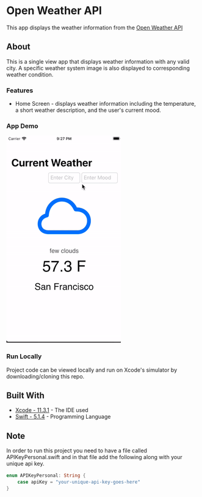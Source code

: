 # Open Weather API
This app displays the weather information from the [Open Weather API](https://openweathermap.org/api)

## About
This is a single view app that displays weather information with any valid city. A specific weather system image is also displayed to corresponding weather condition. 

### Features
* Home Screen - displays weather information including the temperature, a short weather description, and the user's current mood. 

### App Demo
![](weatherWalk.gif)

### Run Locally
Project code can be viewed locally  and run on Xcode's simulator by downloading/cloning this repo.

## Built With
* [Xcode - 11.3.1](https://developer.apple.com/xcode/) - The IDE used
* [Swift - 5.1.4](https://developer.apple.com/swift/) - Programming Language

## Note
In order to run this project you need to have a file called APIKeyPersonal.swift and in that file add the following along with your unique api key.

```swift
enum APIKeyPersonal: String {
    case apiKey = "your-unique-api-key-goes-here"
}
```
